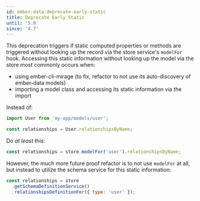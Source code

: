 ```yaml
---
id: ember-data:deprecate-early-static
title: Deprecate Early Static
until: '5.0'
since: '4.7'
---
```


This deprecation triggers if static computed properties or methods are triggered without looking up the record via the store service's `modelFor` hook. Accessing this static information without looking up the model via the store most commonly occurs when:

- using ember-cli-mirage (to fix, refactor to not use its auto-discovery of ember-data models)
- importing a model class and accessing its static information via the import

Instead of:

```js
import User from 'my-app/models/user';

const relationships = User.relationshipsByName;
```

Do _at least_ this:

```js
const relationships = store.modelFor('user').relationshipsByName;
```

However, the much more future proof refactor is to not use `modelFor` at all, but instead to utilize the schema service for this static information:

```js
const relationships = store
  .getSchemaDefinitionService()
  .relationshipsDefinitionFor({ type: 'user' });
```

